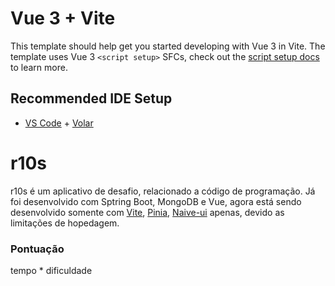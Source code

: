 # Vue 3 + Vite

This template should help get you started developing with Vue 3 in Vite. The template uses Vue 3 `<script setup>` SFCs, check out the [script setup docs](https://v3.vuejs.org/api/sfc-script-setup.html#sfc-script-setup) to learn more.

## Recommended IDE Setup

- [VS Code](https://code.visualstudio.com/) + [Volar](https://marketplace.visualstudio.com/items?itemName=Vue.volar)

# r10s

r10s é um aplicativo de desafio, relacionado a código de programação.
Já foi desenvolvido com Sptring Boot, MongoDB e Vue, agora está sendo desenvolvido somente com [Vite](https://vitejs.dev/), [Pinia](https://github.com/vuejs/pinia), [Naive-ui](https://github.com/tusen-ai/naive-ui) apenas, devido as limitações de hopedagem.

### Pontuação

tempo \* dificuldade
